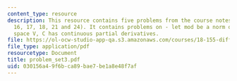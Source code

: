 ```yaml
---
content_type: resource
description: This resource contains five problems from the course notes (problems
  16, 17, 18, 21 and 24). It contains problems on - let mod be a norm on a vector
  space V, C has continuous partial derivatives.
file: https://ol-ocw-studio-app-qa.s3.amazonaws.com/courses/18-155-differential-analysis-fall-2004/030156a49f6bca89bae7be1a8e48f7af_problem_set3.pdf
file_type: application/pdf
resourcetype: Document
title: problem_set3.pdf
uid: 030156a4-9f6b-ca89-bae7-be1a8e48f7af
---
```

